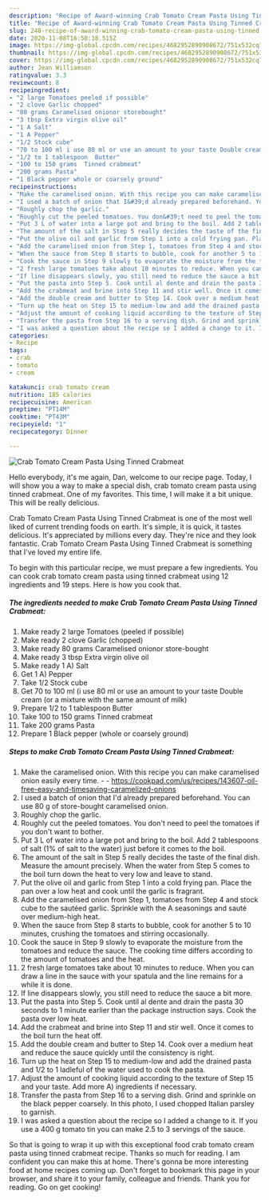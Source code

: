 ```yaml
---
description: "Recipe of Award-winning Crab Tomato Cream Pasta Using Tinned Crabmeat"
title: "Recipe of Award-winning Crab Tomato Cream Pasta Using Tinned Crabmeat"
slug: 248-recipe-of-award-winning-crab-tomato-cream-pasta-using-tinned-crabmeat
date: 2020-11-08T16:50:18.515Z
image: https://img-global.cpcdn.com/recipes/4682952890908672/751x532cq70/crab-tomato-cream-pasta-using-tinned-crabmeat-recipe-main-photo.jpg
thumbnail: https://img-global.cpcdn.com/recipes/4682952890908672/751x532cq70/crab-tomato-cream-pasta-using-tinned-crabmeat-recipe-main-photo.jpg
cover: https://img-global.cpcdn.com/recipes/4682952890908672/751x532cq70/crab-tomato-cream-pasta-using-tinned-crabmeat-recipe-main-photo.jpg
author: Jean Williamson
ratingvalue: 3.3
reviewcount: 8
recipeingredient:
- "2 large Tomatoes peeled if possible"
- "2 clove Garlic chopped"
- "80 grams Caramelised onionor storebought"
- "3 tbsp Extra virgin olive oil"
- "1 A Salt"
- "1 A Pepper"
- "1/2 Stock cube"
- "70 to 100 ml i use 80 ml or use an amount to your taste Double cream or a mixture with the same amount of milk"
- "1/2 to 1 tablespoon  Butter"
- "100 to 150 grams  Tinned crabmeat"
- "200 grams Pasta"
- "1 Black pepper whole or coarsely ground"
recipeinstructions:
- "Make the caramelised onion. With this recipe you can make caramelised onion easily every time.  https://cookpad.com/us/recipes/143607-oil-free-easy-and-timesaving-caramelized-onions"
- "I used a batch of onion that I&#39;d already prepared beforehand. You can use 80 g of store-bought caramelised onion."
- "Roughly chop the garlic."
- "Roughly cut the peeled tomatoes. You don&#39;t need to peel the tomatoes if you don&#39;t want to bother."
- "Put 3 L of water into a large pot and bring to the boil. Add 2 tablespoons of salt (1% of salt to the water) just before it comes to the boil."
- "The amount of the salt in Step 5 really decides the taste of the final dish. Measure the amount precisely. When the water from Step 5 comes to the boil turn down the heat to very low and leave to stand."
- "Put the olive oil and garlic from Step 1 into a cold frying pan. Place the pan over a low heat and cook until the garlic is fragrant."
- "Add the caramelised onion from Step 1, tomatoes from Step 4 and stock cube to the sautéed garlic. Sprinkle with the A seasonings and sauté over medium-high heat."
- "When the sauce from Step 8 starts to bubble, cook for another 5 to 10 minutes, crushing the tomatoes and stirring occasionally."
- "Cook the sauce in Step 9 slowly to evaporate the moisture from the tomatoes and reduce the sauce. The cooking time differs according to the amount of tomatoes and the heat."
- "2 fresh large tomatoes take about 10 minutes to reduce. When you can draw a line in the sauce with your spatula and the line remains for a while it is done."
- "If line disappears slowly, you still need to reduce the sauce a bit more."
- "Put the pasta into Step 5. Cook until al dente and drain the pasta 30 seconds to 1 minute earlier than the package instruction says. Cook the pasta over low heat."
- "Add the crabmeat and brine into Step 11 and stir well. Once it comes to the boil turn the heat off."
- "Add the double cream and butter to Step 14. Cook over a medium heat and reduce the sauce quickly until the consistency is right."
- "Turn up the heat on Step 15 to medium-low and add the drained pasta and 1/2 to 1 ladleful of the water used to cook the pasta."
- "Adjust the amount of cooking liquid according to the texture of Step 15 and your taste. Add more A) ingredients if necessary."
- "Transfer the pasta from Step 16 to a serving dish. Grind and sprinkle on the black pepper coarsely. In this photo, I used chopped Italian parsley to garnish."
- "I was asked a question about the recipe so I added a change to it. If you use a 400 g tomato tin you can make 2.5 to 3 servings of the sauce."
categories:
- Recipe
tags:
- crab
- tomato
- cream

katakunci: crab tomato cream 
nutrition: 185 calories
recipecuisine: American
preptime: "PT14M"
cooktime: "PT43M"
recipeyield: "1"
recipecategory: Dinner

---
```



![Crab Tomato Cream Pasta Using Tinned Crabmeat](https://img-global.cpcdn.com/recipes/4682952890908672/751x532cq70/crab-tomato-cream-pasta-using-tinned-crabmeat-recipe-main-photo.jpg)

Hello everybody, it's me again, Dan, welcome to our recipe page. Today, I will show you a way to make a special dish, crab tomato cream pasta using tinned crabmeat. One of my favorites. This time, I will make it a bit unique. This will be really delicious.



Crab Tomato Cream Pasta Using Tinned Crabmeat is one of the most well liked of current trending foods on earth. It's simple, it is quick, it tastes delicious. It's appreciated by millions every day. They're nice and they look fantastic. Crab Tomato Cream Pasta Using Tinned Crabmeat is something that I've loved my entire life.


To begin with this particular recipe, we must prepare a few ingredients. You can cook crab tomato cream pasta using tinned crabmeat using 12 ingredients and 19 steps. Here is how you cook that.

<!--inarticleads1-->

##### The ingredients needed to make Crab Tomato Cream Pasta Using Tinned Crabmeat:

1. Make ready 2 large Tomatoes (peeled if possible)
1. Make ready 2 clove Garlic (chopped)
1. Make ready 80 grams Caramelised onionor store-bought
1. Make ready 3 tbsp Extra virgin olive oil
1. Make ready 1 A) Salt
1. Get 1 A) Pepper
1. Take 1/2 Stock cube
1. Get 70 to 100 ml (i use 80 ml or use an amount to your taste Double cream (or a mixture with the same amount of milk)
1. Prepare 1/2 to 1 tablespoon  Butter
1. Take 100 to 150 grams  Tinned crabmeat
1. Take 200 grams Pasta
1. Prepare 1 Black pepper (whole or coarsely ground)




<!--inarticleads2-->

##### Steps to make Crab Tomato Cream Pasta Using Tinned Crabmeat:

1. Make the caramelised onion. With this recipe you can make caramelised onion easily every time. -  - https://cookpad.com/us/recipes/143607-oil-free-easy-and-timesaving-caramelized-onions
1. I used a batch of onion that I&#39;d already prepared beforehand. You can use 80 g of store-bought caramelised onion.
1. Roughly chop the garlic.
1. Roughly cut the peeled tomatoes. You don&#39;t need to peel the tomatoes if you don&#39;t want to bother.
1. Put 3 L of water into a large pot and bring to the boil. Add 2 tablespoons of salt (1% of salt to the water) just before it comes to the boil.
1. The amount of the salt in Step 5 really decides the taste of the final dish. Measure the amount precisely. When the water from Step 5 comes to the boil turn down the heat to very low and leave to stand.
1. Put the olive oil and garlic from Step 1 into a cold frying pan. Place the pan over a low heat and cook until the garlic is fragrant.
1. Add the caramelised onion from Step 1, tomatoes from Step 4 and stock cube to the sautéed garlic. Sprinkle with the A seasonings and sauté over medium-high heat.
1. When the sauce from Step 8 starts to bubble, cook for another 5 to 10 minutes, crushing the tomatoes and stirring occasionally.
1. Cook the sauce in Step 9 slowly to evaporate the moisture from the tomatoes and reduce the sauce. The cooking time differs according to the amount of tomatoes and the heat.
1. 2 fresh large tomatoes take about 10 minutes to reduce. When you can draw a line in the sauce with your spatula and the line remains for a while it is done.
1. If line disappears slowly, you still need to reduce the sauce a bit more.
1. Put the pasta into Step 5. Cook until al dente and drain the pasta 30 seconds to 1 minute earlier than the package instruction says. Cook the pasta over low heat.
1. Add the crabmeat and brine into Step 11 and stir well. Once it comes to the boil turn the heat off.
1. Add the double cream and butter to Step 14. Cook over a medium heat and reduce the sauce quickly until the consistency is right.
1. Turn up the heat on Step 15 to medium-low and add the drained pasta and 1/2 to 1 ladleful of the water used to cook the pasta.
1. Adjust the amount of cooking liquid according to the texture of Step 15 and your taste. Add more A) ingredients if necessary.
1. Transfer the pasta from Step 16 to a serving dish. Grind and sprinkle on the black pepper coarsely. In this photo, I used chopped Italian parsley to garnish.
1. I was asked a question about the recipe so I added a change to it. If you use a 400 g tomato tin you can make 2.5 to 3 servings of the sauce.




So that is going to wrap it up with this exceptional food crab tomato cream pasta using tinned crabmeat recipe. Thanks so much for reading. I am confident you can make this at home. There's gonna be more interesting food at home recipes coming up. Don't forget to bookmark this page in your browser, and share it to your family, colleague and friends. Thank you for reading. Go on get cooking!

